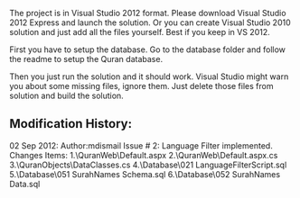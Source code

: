 The project is in Visual Studio 2012 format. Please download Visual Studio 2012 Express and launch the solution. Or you can create Visual Studio 2010 solution and just add all the files yourself. Best if you keep in VS 2012.

First you have to setup the database. Go to the database folder and follow the readme to setup the Quran database.

Then you just run the solution and it should work. Visual Studio might warn you about some missing files, ignore them. Just delete those files from solution and build the solution. 



Modification History:
---------------------

02 Sep 2012: Author:mdismail
	Issue # 2: Language Filter implemented.
	Changes Items:
	1.\QuranWeb\Default.aspx
	2.\QuranWeb\Default.aspx.cs
	3.\QuranObjects\DataClasses.cs
	4.\Database\021 LanguageFilterScript.sql
	5.\Database\051 SurahNames Schema.sql
	6.\Database\052 SurahNames Data.sql
